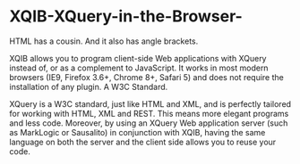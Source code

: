 XQIB-XQuery-in-the-Browser-
===========================

HTML has a cousin. And it also has angle brackets.

XQIB allows you to program client-side Web applications with XQuery instead of, or as a complement to JavaScript. It works in most modern browsers (IE9, Firefox 3.6+, Chrome 8+, Safari 5) and does not require the installation of any plugin.
A W3C Standard.

XQuery is a W3C standard, just like HTML and XML, and is perfectly tailored for working with HTML, XML and REST. This means more elegant programs and less code. Moreover, by using an XQuery Web application server (such as MarkLogic or Sausalito) in conjunction with XQIB, having the same language on both the server and the client side allows you to reuse your code.
